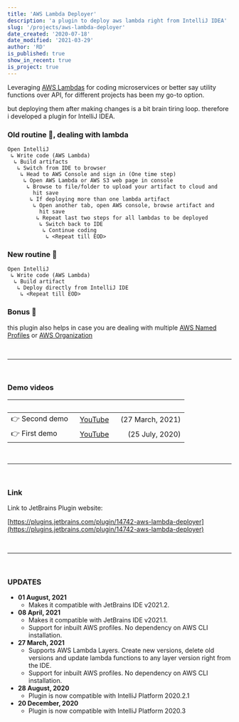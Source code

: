 ```yaml
---
title: 'AWS Lambda Deployer'
description: 'a plugin to deploy aws lambda right from IntelliJ IDEA'
slug: '/projects/aws-lambda-deployer'
date_created: '2020-07-18'
date_modified: '2021-03-29'
author: 'RD'
is_published: true
show_in_recent: true
is_project: true
---
```



Leveraging [AWS Lambdas](https://aws.amazon.com/lambda/) for coding microservices or better say utility functions over API, for different projects has been my go-to option.  

but deploying them after making changes is a bit brain tiring loop. therefore i developed a plugin for IntelliJ IDEA.

### Old routine 🤕, dealing with lambda

```
Open IntelliJ
 ↳ Write code (AWS Lambda)
  ↳ Build artifacts
   ↳ Switch from IDE to browser
    ↳ Head to AWS Console and sign in (One time step)
     ↳ Open AWS Lambda or AWS S3 web page in console
      ↳ Browse to file/folder to upload your artifact to cloud and
        hit save
       ↳ If deploying more than one lambda artifact
        ↳ Open another tab, open AWS console, browse artifact and 
          hit save
         ↳ Repeat last two steps for all lambdas to be deployed
          ↳ Switch back to IDE
           ↳ Continue coding
            ↳ <Repeat till EOD>
```

### New routine 🤩  

```
Open IntelliJ
 ↳ Write code (AWS Lambda)
  ↳ Build artifact
   ↳ Deploy directly from IntelliJ IDE
    ↳ <Repeat till EOD>
```

### Bonus 🎄  

this plugin also helps in case you are dealing with multiple [AWS Named Profiles](http://docs.aws.amazon.com/cli/latest/userguide/cli-multiple-profiles.html) or [AWS Organization](https://aws.amazon.com/organizations/)   

<br/>

---

<br/>

### Demo videos   

|  | &nbsp;&nbsp;&nbsp;&nbsp;&nbsp;&nbsp;&nbsp;&nbsp;&nbsp;&nbsp;&nbsp;&nbsp;&nbsp;&nbsp;&nbsp;&nbsp;&nbsp;&nbsp;&nbsp;&nbsp; |  |
| :---     |   :---: | ---:
| 👉 Second demo | [YouTube](https://youtu.be/cYftiidD7xU) | (27 March, 2021)  
| 👉 First demo | [YouTube](https://youtu.be/FgwptHeace4) | (25 July, 2020)

<br/>

---

<br/>

### Link

Link to JetBrains Plugin website:  

[https://plugins.jetbrains.com/plugin/14742-aws-lambda-deployer](https://plugins.jetbrains.com/plugin/14742-aws-lambda-deployer)

<br/>

---

<br/>

### UPDATES
- **01 August, 2021**
  - Makes it compatible with JetBrains IDE v2021.2.
- **08 April, 2021**
  - Makes it compatible with JetBrains IDE v2021.1.
  - Support for inbuilt AWS profiles. No dependency on AWS CLI installation.
-  **27 March, 2021**
   -  Supports AWS Lambda Layers. Create new versions, delete old versions and update lambda functions to any layer version right from the IDE.  
   -  Support for inbuilt AWS profiles. No dependency on AWS CLI installation.
- **28 August, 2020**  
  - Plugin is now compatible with IntelliJ Platform 2020.2.1  
- **20 December, 2020**  
  - Plugin is now compatible with IntelliJ Platform 2020.3